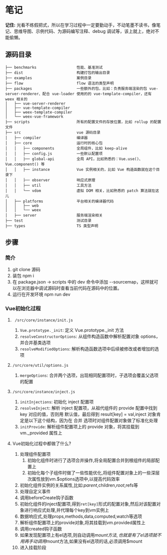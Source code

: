 # 笔记

**记住:** 光看不练假把式，所以在学习过程中一定要勤动手，不动笔墨不读书，像笔记、思维导图、示例代码、为源码编写注释、debug 调试等，该上就上，绝对不能偷懒。

## 源码目录
```
├── benchmarks                  性能、基准测试
├── dist                        构建打包的输出目录
├── examples                    案例目录
├── flow                        flow 语法的类型声明
├── packages                    一些额外的包，比如：负责服务端渲染的包 vue-server-renderer、配合 vue-loader 使用的的 vue-template-compiler，还有 weex 相关的
│   ├── vue-server-renderer
│   ├── vue-template-compiler
│   ├── weex-template-compiler
│   └── weex-vue-framework
├── scripts                     所有的配置文件的存放位置，比如 rollup 的配置文件
├── src                         vue 源码目录
│   ├── compiler                编译器
│   ├── core                    运行时的核心包
│   │   ├── components          全局组件，比如 keep-alive
│   │   ├── config.js           一些默认配置项
│   │   ├── global-api          全局 API，比如熟悉的：Vue.use()、Vue.component() 等
│   │   ├── instance            Vue 实例相关的，比如 Vue 构造函数就在这个目录下
│   │   ├── observer            响应式原理
│   │   ├── util                工具方法
│   │   └── vdom                虚拟 DOM 相关，比如熟悉的 patch 算法就在这儿
│   ├── platforms               平台相关的编译器代码
│   │   ├── web
│   │   └── weex
│   ├── server                  服务端渲染相关
├── test                        测试目录
├── types                       TS 类型声明

```

## 步骤
### 简介
  1. git clone 源码
  2. 装包 npm i 
  3. 在 package.json -> scripts 中的 dev 命令中添加 --sourcemap，这样就可以在浏览器中调试源码时查看当前代码在源码中的位置。
  4. 运行在开发环境  npm run dev

### Vue初始化过程

1. ` /src/core/instance/init.js`
   1. `Vue.prototype._init`: 定义 Vue.prototype._init 方法 
   2. `resolveConstructorOptions`: 从组件构造函数中解析配置对象 options，并合并基类选项
   3. `resolveModifiedOptions`: 解析构造函数选项中后续被修改或者增加的选项
2. `/src/core/util/options.js`
   1. `mergeOptions`: 合并两个选项，出现相同配置项时，子选项会覆盖父选项的配置  
3. `/src/core/instance/inject.js`
   1.  `initInjections`: 初始化 inject 配置项
   2. `resolveInject`: 解析 inject 配置项，从祖代组件的 provide 配置中找到 key 对应的值，否则用 默认值，最后得到 result[key] = val,inject 对象肯定是以下这个结构，因为在 合并 选项时对组件配置对象做了标准化处理
   3. `initProvide`: 解析组件配置项上的 provide 对象，将其挂载到 vm._provided 属性上 

4. Vue初始化过程中都做了什么?
   1. 处理组件配置项
      1. 初始化组件时进行了选项合并操作,将全局配置合并到根组件的局部配置上
      2. 初始化每个子组件时做了一些性能优化,将组件配置对象上的一些深层次属性放到vm.$options选项中,以提高代码效率
   2. 初始化组件实例的关系属性,比如:$parent,$children,$root,$refs等
   3. 处理自定义事件
   4. 调用beforeCreate钩子函数
   5. 初始化组件的inject配置项,得到`ret[key]`形式的配置对象,然后对该配置对象进行响应式处理,并代理每个key到vm实例上
   6. 数据响应式,处理props,methods,data,computed,watch等选项
   7. 解析组件配置项上的provide对象,将其挂载到vm.provided属性上
   8. 调用created钩子函数
   9. 如果发现配置项上有el选项,则自动调用$mount方法,也就是有了el选项就不用再手动调用$mount方法,如果没有el选项的话,必须调用$mount
   10. 进入挂载阶段